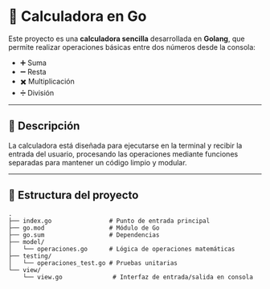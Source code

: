 # 🧮 Calculadora en Go

Este proyecto es una **calculadora sencilla** desarrollada en **Golang**, que permite realizar operaciones básicas entre dos números desde la consola:

- ➕ Suma
- ➖ Resta
- ✖️ Multiplicación
- ➗ División

---

## 📌 Descripción

La calculadora está diseñada para ejecutarse en la terminal y recibir la entrada del usuario, procesando las operaciones mediante funciones separadas para mantener un código limpio y modular.

---

## 📂 Estructura del proyecto

```plaintext
.
├── index.go                # Punto de entrada principal
├── go.mod                  # Módulo de Go
├── go.sum                  # Dependencias
├── model/
│   └── operaciones.go      # Lógica de operaciones matemáticas
├── testing/
│   └── operaciones_test.go # Pruebas unitarias
└── view/
    └── view.go              # Interfaz de entrada/salida en consola


